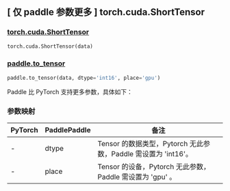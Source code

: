 ## [ 仅 paddle 参数更多 ] torch.cuda.ShortTensor

### [torch.cuda.ShortTensor](https://pytorch.org/docs/stable/tensors.html)

```python
torch.cuda.ShortTensor(data)
```

### [paddle.to_tensor](https://www.paddlepaddle.org.cn/documentation/docs/zh/develop/api/paddle/to_tensor_cn.html#to-tensor)

```python
paddle.to_tensor(data, dtype='int16', place='gpu')
```

Paddle 比 PyTorch 支持更多参数，具体如下：

### 参数映射

| PyTorch | PaddlePaddle | 备注                                                        |
| ------- | ------------ | ----------------------------------------------------------- |
| -       | dtype        | Tensor 的数据类型，Pytorch 无此参数，Paddle 需设置为 'int16'。   |
| -       | place        | Tensor 的设备，Pytorch 无此参数，Paddle 需设置为 'gpu' 。         |
